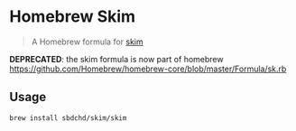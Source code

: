 # Homebrew Skim
> A Homebrew formula for [skim](https://github.com/lotabout/skim)

**DEPRECATED**: the skim formula is now part of homebrew https://github.com/Homebrew/homebrew-core/blob/master/Formula/sk.rb

## Usage

```sh
brew install sbdchd/skim/skim
```
